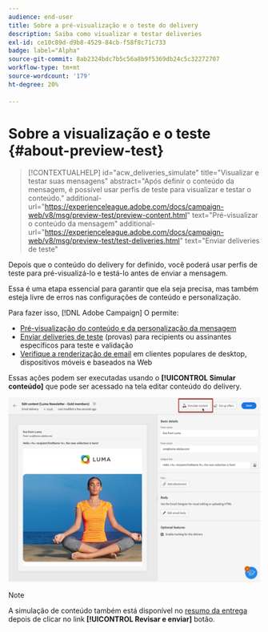 ```yaml
---
audience: end-user
title: Sobre a pré-visualização e o teste do delivery
description: Saiba como visualizar e testar deliveries
exl-id: ce10c89d-d9b8-4529-84cb-f58f8c71c733
badge: label="Alpha"
source-git-commit: 8ab2324bdc7b5c56a8b9f5369db24c5c32272707
workflow-type: tm+mt
source-wordcount: '179'
ht-degree: 20%

---
```


# Sobre a visualização e o teste {#about-preview-test}

>[!CONTEXTUALHELP]
>id="acw_deliveries_simulate"
>title="Visualizar e testar suas mensagens"
>abstract="Após definir o conteúdo da mensagem, é possível usar perfis de teste para visualizar e testar o conteúdo."
>additional-url="https://experienceleague.adobe.com/docs/campaign-web/v8/msg/preview-test/preview-content.html" text="Pré-visualizar o conteúdo da mensagem"
>additional-url="https://experienceleague.adobe.com/docs/campaign-web/v8/msg/preview-test/test-deliveries.html" text="Enviar deliveries de teste"

Depois que o conteúdo do delivery for definido, você poderá usar perfis de teste para pré-visualizá-lo e testá-lo antes de enviar a mensagem.

Essa é uma etapa essencial para garantir que ela seja precisa, mas também esteja livre de erros nas configurações de conteúdo e personalização.

Para fazer isso, [!DNL Adobe Campaign] O permite:

* [Pré-visualização do conteúdo e da personalização da mensagem](preview-content.md)
* [Enviar deliveries de teste](test-deliveries.md) (provas) para recipients ou assinantes específicos para teste e validação
* [Verifique a renderização de email](email-rendering.md) em clientes populares de desktop, dispositivos móveis e baseados na Web

Essas ações podem ser executadas usando o **[!UICONTROL Simular conteúdo]** que pode ser acessado na tela editar conteúdo do delivery.

<!-- from the [Edit content](../content/edit-content.md) screen or from the [Email Designer](../content/get-started-email-designer.md).-->

![](assets/simulate-button.png)

>[!NOTE]
>
>A simulação de conteúdo também está disponível no [resumo da entrega](../monitor/prepare-send.md) depois de clicar no link **[!UICONTROL Revisar e enviar]** botão.
